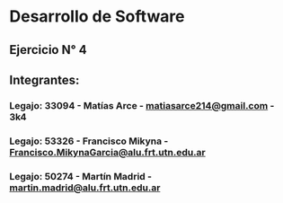 # Desarrollo de Software
## Ejercicio N° 4
## Integrantes:
### Legajo: 33094 - Matías Arce - matiasarce214@gmail.com - 3k4
### Legajo: 53326 - Francisco Mikyna - Francisco.MikynaGarcia@alu.frt.utn.edu.ar
### Legajo: 50274 - Martín Madrid - martin.madrid@alu.frt.utn.edu.ar
